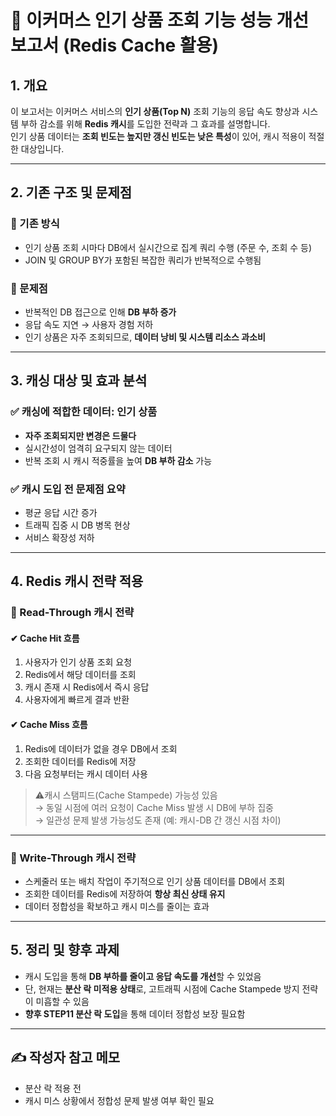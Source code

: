 # 📄 이커머스 인기 상품 조회 기능 성능 개선 보고서 (Redis Cache 활용)

## 1. 개요

이 보고서는 이커머스 서비스의 **인기 상품(Top N)** 조회 기능의 응답 속도 향상과 시스템 부하 감소를 위해 **Redis 캐시**를 도입한 전략과 그 효과를 설명합니다.  
인기 상품 데이터는 **조회 빈도는 높지만 갱신 빈도는 낮은 특성**이 있어, 캐시 적용이 적절한 대상입니다.

---

## 2. 기존 구조 및 문제점

### 🔸 기존 방식

- 인기 상품 조회 시마다 DB에서 실시간으로 집계 쿼리 수행 (주문 수, 조회 수 등)
- JOIN 및 GROUP BY가 포함된 복잡한 쿼리가 반복적으로 수행됨

### 🔸 문제점

- 반복적인 DB 접근으로 인해 **DB 부하 증가**
- 응답 속도 지연 → 사용자 경험 저하
- 인기 상품은 자주 조회되므로, **데이터 낭비 및 시스템 리소스 과소비**

---

## 3. 캐싱 대상 및 효과 분석

### ✅ 캐싱에 적합한 데이터: 인기 상품

- **자주 조회되지만 변경은 드물다**
- 실시간성이 엄격히 요구되지 않는 데이터
- 반복 조회 시 캐시 적중률을 높여 **DB 부하 감소** 가능

### ✅ 캐시 도입 전 문제점 요약

- 평균 응답 시간 증가
- 트래픽 집중 시 DB 병목 현상
- 서비스 확장성 저하

---

## 4. Redis 캐시 전략 적용

### 🔹 Read-Through 캐시 전략

#### ✔ Cache Hit 흐름

1. 사용자가 인기 상품 조회 요청
2. Redis에서 해당 데이터를 조회
3. 캐시 존재 시 Redis에서 즉시 응답
4. 사용자에게 빠르게 결과 반환

#### ✔ Cache Miss 흐름

1. Redis에 데이터가 없을 경우 DB에서 조회
2. 조회한 데이터를 Redis에 저장
3. 다음 요청부터는 캐시 데이터 사용

> ⚠️캐시 스탬피드(Cache Stampede) 가능성 있음  
> → 동일 시점에 여러 요청이 Cache Miss 발생 시 DB에 부하 집중  
> → 일관성 문제 발생 가능성도 존재 (예: 캐시-DB 간 갱신 시점 차이)

---

### 🔹 Write-Through 캐시 전략

- 스케줄러 또는 배치 작업이 주기적으로 인기 상품 데이터를 DB에서 조회
- 조회한 데이터를 Redis에 저장하여 **항상 최신 상태 유지**
- 데이터 정합성을 확보하고 캐시 미스를 줄이는 효과

---

## 5. 정리 및 향후 과제

- 캐시 도입을 통해 **DB 부하를 줄이고 응답 속도를 개선**할 수 있었음
- 단, 현재는 **분산 락 미적용 상태**로, 고트래픽 시점에 Cache Stampede 방지 전략이 미흡할 수 있음
- **향후 STEP11 분산 락 도입**을 통해 데이터 정합성 보장 필요함

---

## ✍️ 작성자 참고 메모

- 분산 락 적용 전
- 캐시 미스 상황에서 정합성 문제 발생 여부 확인 필요